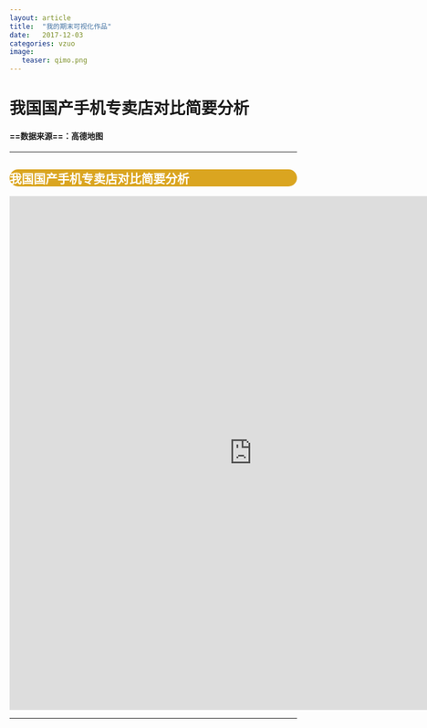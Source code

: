 ```yaml
---
layout: article
title:  "我的期末可视化作品"
date:   2017-12-03 
categories: vzuo
image:
   teaser: qimo.png
---
```


# 我国国产手机专卖店对比简要分析


####  ==数据来源==：高德地图


---



<div style="background: #DAA520; color:white;border-radius:20px">
    <h2>我国国产手机专卖店对比简要分析</h2>  
</div>
<iframe src="https://public.tableau.com/profile/.81587557#!/vizhome/_18192/1_2?publish=yes/sheet4?:embed=y&:display_count=yes&publish=yes/Dashboard1?:showVizHome=no&:embed=truehttps://public.tableau.com/shared/DJPSG6CX9?:display_count=yes" width="850px" height="900px" frameborder="0"></iframe>
</div>



</div>
</div>


---

